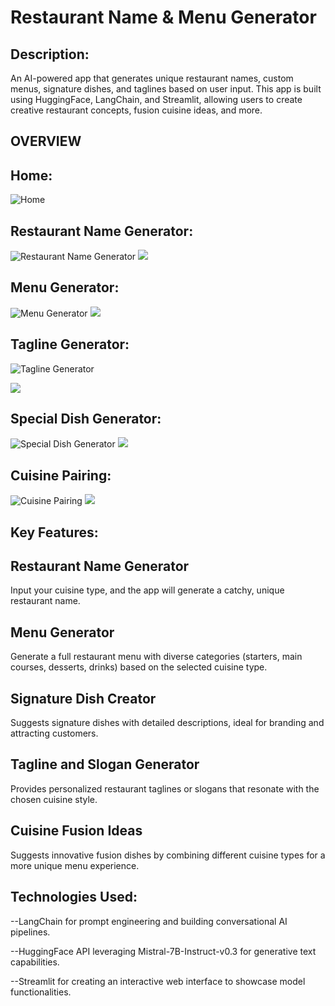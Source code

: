 # Restaurant Name & Menu Generator

## Description:
An AI-powered app that generates unique restaurant names, custom menus, signature dishes, and taglines based on user input. This app is built using HuggingFace, LangChain, and Streamlit, allowing users to create creative restaurant concepts, fusion cuisine ideas, and more.

## OVERVIEW
## Home:

![Home](https://github.com/Rachit2527/Restaurant---AI-Assistant/blob/main/Home.png?raw=true)

## Restaurant Name Generator:

![Restaurant Name Generator](https://github.com/Rachit2527/Restaurant---AI-Assistant/blob/main/Restaurant%20Name%20Generator.png?raw=true)
![](https://github.com/Rachit2527/Restaurant---AI-Assistant/blob/main/Restaurant%20Name%20Generatorr%202.png?raw=true)


## Menu Generator:

![Menu Generator](https://github.com/Rachit2527/Restaurant---AI-Assistant/blob/main/Menu%20Generator.png?raw=true)
![](https://github.com/Rachit2527/Restaurant---AI-Assistant/blob/main/Menu%20Generator%202.png?raw=true)

## Tagline Generator:

![Tagline Generator](https://github.com/Rachit2527/Restaurant---AI-Assistant/blob/main/Tagline%20Generator.png?raw=true)

![](https://github.com/Rachit2527/Restaurant---AI-Assistant/blob/main/Tagline%20Generator%202.png?raw=true)

## Special Dish Generator:
![Special Dish Generator](https://github.com/Rachit2527/Restaurant---AI-Assistant/blob/main/Special%20Dish%20Generator.png?raw=true)
![](https://github.com/Rachit2527/Restaurant---AI-Assistant/blob/main/Special%20Dish%20Generator%202.png?raw=true)


## Cuisine Pairing:
![Cuisine Pairing](https://github.com/Rachit2527/Restaurant---AI-Assistant/blob/main/Cuisine%20Pairing.png?raw=true)
![](https://github.com/Rachit2527/Restaurant---AI-Assistant/blob/main/Cuisine%20Pairing_2.png?raw=true)


## Key Features:

## Restaurant Name Generator

Input your cuisine type, and the app will generate a catchy, unique restaurant name.

## Menu Generator

Generate a full restaurant menu with diverse categories (starters, main courses, desserts, drinks) based on the selected cuisine type.

## Signature Dish Creator

Suggests signature dishes with detailed descriptions, ideal for branding and attracting customers.

## Tagline and Slogan Generator

Provides personalized restaurant taglines or slogans that resonate with the chosen cuisine style.

## Cuisine Fusion Ideas

Suggests innovative fusion dishes by combining different cuisine types for a more unique menu experience.


## Technologies Used:

--LangChain for prompt engineering and building conversational AI pipelines.

--HuggingFace API leveraging Mistral-7B-Instruct-v0.3 for generative text capabilities.

--Streamlit for creating an interactive web interface to showcase model functionalities.

